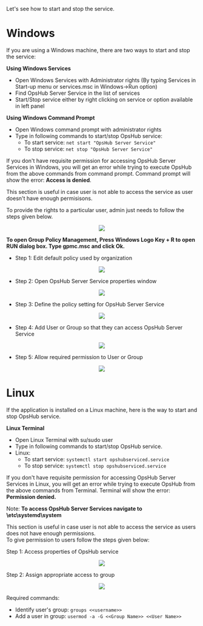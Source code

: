 Let's see how to start and stop the service.

# Windows

If you are using a Windows machine, there are two ways to start and stop the service:

**Using Windows Services**

* Open Windows Services with Administrator rights (By typing Services in Start-up menu or services.msc in Windows->Run option)
* Find OpsHub Server Service in the list of services
* Start/Stop service either by right clicking on service or option available in left panel

**Using Windows Command Prompt**

* Open Windows command prompt with administrator rights
* Type in following commands to start/stop OpsHub service:
  * To start service: `net start "OpsHub Server Service"`
  * To stop service: `net stop "OpsHub Server Service"`

If you don't have requisite permission for accessing OpsHub Server Services in Windows, you will get an error while trying to execute OpsHub from the above commands from command prompt. Command prompt will show the error: **Access is denied**.

This section is useful in case user is not able to access the service as user doesn't have enough permisisons.

To provide the rights to a particular user, admin just needs to follow the steps given below.

<p align="center">
  <img src="../assets/Note.jpg" />
</p>

**To open Group Policy Management, Press Windows Logo Key + R to open RUN dialog box. Type gpmc.msc and click Ok.**

* Step 1: Edit default policy used by organization

<p align="center">
  <img src="../assets/Start_Stop_Service_Image_1.png" />
</p>

* Step 2: Open OpsHub Server Service properties window

<p align="center">
  <img src="../assets/Start_Stop_Service_Image_2.png" />
</p>

* Step 3: Define the policy setting for OpsHub Server Service

<p align="center">
  <img src="../assets/Start_Stop_Service_Image_3.png" />
</p>

* Step 4: Add User or Group so that they can access OpsHub Server Service

<p align="center">
  <img src="../assets/Start_Stop_Service_Image_4.png" />
</p>

* Step 5: Allow required permission to User or Group

<p align="center">
  <img src="../assets/Start_Stop_Service_Image_5.png" />
</p>

# Linux

If the application is installed on a Linux machine, here is the way to start and stop OpsHub service.

**Linux Terminal**

* Open Linux Terminal with su/sudo user
* Type in following commands to start/stop OpsHub service.
* Linux:
  * To start service: `systemctl start opshubserviced.service`
  * To stop service: `systemctl stop opshubserviced.service`

If you don't have requisite permission for accessing OpsHub Server Services in Linux, you will get an error while trying to execute OpsHub from the above commands from Terminal. Terminal will show the error: **Permission denied.**

Note: **To access OpsHub Server Services navigate to \etc\systemd\system**

This section is useful in case user is not able to access the service as users does not have enough permissions.  
To give permission to users follow the steps given below:

Step 1: Access properties of OpsHub service

<p align="center">
  <img src="../assets/Start_Stop_Service_Image_6.png" />
</p>

Step 2: Assign appropriate access to group

<p align="center">
  <img src="../assets/Start_Stop_Service_Image_7.png" />
</p>

Required commands:

* Identify user's group: `groups <<username>>`
* Add a user in group: `usermod -a -G <<Group Name>> <<User Name>>`
